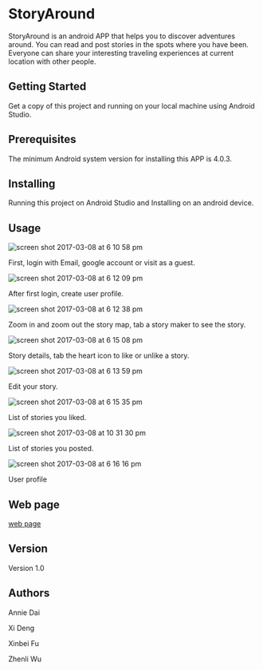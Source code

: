 # StoryAround

StoryAround is an android APP that helps you to discover adventures around. You can read and post stories in the spots where you have been. Everyone can share your interesting traveling experiences at current location with other people.

## Getting Started

Get a copy of this project and running on your local machine using Android Studio.

## Prerequisites

The minimum Android system version for installing this APP is 4.0.3.

## Installing

Running this project on Android Studio and Installing on an android device.

## Usage

![screen shot 2017-03-08 at 6 10 58 pm](https://cloud.githubusercontent.com/assets/23435773/23734100/c98a255e-044a-11e7-8b0a-fcdee81e0f35.png)

First, login with Email, google account or visit as a guest.

![screen shot 2017-03-08 at 6 12 09 pm](https://cloud.githubusercontent.com/assets/23435773/23734260/e9e4c222-044b-11e7-9c94-35f0ece93147.png)

After first login, create user profile.

![screen shot 2017-03-08 at 6 12 38 pm](https://cloud.githubusercontent.com/assets/23435773/23734222/ab2e564c-044b-11e7-9fc5-7630c7ec3d90.png)

Zoom in and zoom out the story map, tab a story maker to see the story.

![screen shot 2017-03-08 at 6 15 08 pm](https://cloud.githubusercontent.com/assets/23435773/23734329/741054e8-044c-11e7-90fe-27941adf2604.png)

Story details, tab the heart icon to like or unlike a story.

![screen shot 2017-03-08 at 6 13 59 pm](https://cloud.githubusercontent.com/assets/23435773/23734451/23b54e8a-044d-11e7-8454-5aad664cf39b.png)

Edit your story.

![screen shot 2017-03-08 at 6 15 35 pm](https://cloud.githubusercontent.com/assets/23435773/23734489/72b0aef8-044d-11e7-96e5-2225104cc6d3.png)

List of stories you liked.

![screen shot 2017-03-08 at 10 31 30 pm](https://cloud.githubusercontent.com/assets/23435773/23734785/584ed042-044f-11e7-8cb7-c2c7f57df276.png)

List of stories you posted.

![screen shot 2017-03-08 at 6 16 16 pm](https://cloud.githubusercontent.com/assets/23435773/23734579/eb08414a-044d-11e7-959a-ae1ef78629c9.png)

User profile

## Web page

[web page](http://cs.dartmouth.edu/~wzl/projectWebpage/)

## Version

Version 1.0

## Authors

Annie Dai

Xi Deng

Xinbei Fu

Zhenli Wu
